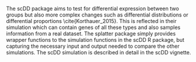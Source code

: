 The scDD package aims to test for differential expression between two groups but also more complex changes such as differential distributions or differential proportions \cite{Korthauer_2015}. This is reflected in their simulation which can contain genes of all these types and also samples information from a real dataset. The splatter package simply provides wrapper functions to the simulation functions in the scDD R package, but capturing the necessary input and output needed to compare the other simulations. The scDD simulation is described in detail in the scDD vignette. 